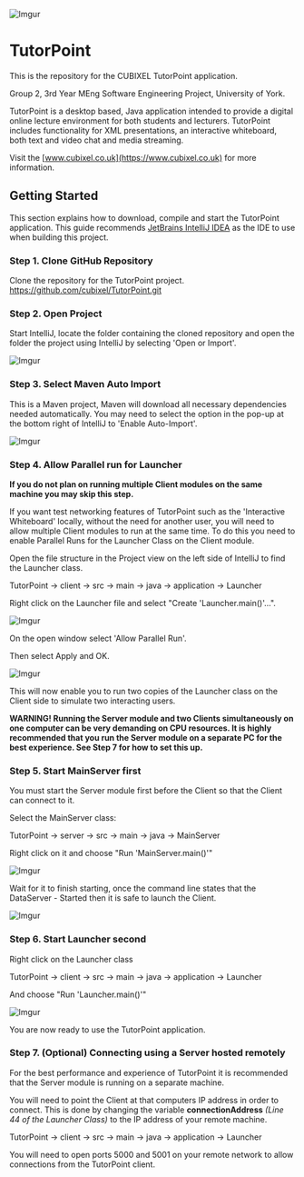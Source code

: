 ![Imgur](https://i.imgur.com/XBq5DsV.png)

# TutorPoint


This is the repository for the CUBIXEL TutorPoint application.

Group 2, 3rd Year MEng Software Engineering Project, University of York.

TutorPoint is a desktop based, Java application intended to provide a digital online lecture 
environment for both students and lecturers. TutorPoint includes functionality for 
XML presentations, an interactive whiteboard, both text and video chat and media streaming.

Visit the [www.cubixel.co.uk](https://www.cubixel.co.uk) for more information.

## Getting Started

This section explains how to download, compile and start the TutorPoint application.
This guide recommends [JetBrains IntelliJ IDEA](https://www.jetbrains.com/idea/) as the 
IDE to use when building this project.

### Step 1. Clone GitHub Repository
Clone the repository for the TutorPoint project.
https://github.com/cubixel/TutorPoint.git

### Step 2. Open Project 
Start IntelliJ, locate the folder containing the cloned repository and 
open the folder the project using IntelliJ by selecting 'Open or Import'.

![Imgur](https://i.imgur.com/TY8QkjS.png)

### Step 3. Select Maven Auto Import
This is a Maven project, Maven will download all necessary dependencies needed
automatically. You may need to select the option in the pop-up at the 
bottom right of IntelliJ to 'Enable Auto-Import'.

![Imgur](https://imgur.com/IF97Eek.png)

### Step 4. Allow Parallel run for Launcher
**If you do not plan on running multiple Client modules on the same machine you may skip this step.**

If you want test networking features of TutorPoint such as the 'Interactive Whiteboard' locally,
without the need for another user, you will need to allow multiple Client modules to run at the 
same time. To do this you need to enable Parallel Runs for the Launcher Class on the Client module.

Open the file structure in the Project view on the left side of IntelliJ to 
find the Launcher class.

TutorPoint -> client -> src -> main -> java -> application -> Launcher

Right click on the Launcher file and select "Create 'Launcher.main()'...".

![Imgur](https://i.imgur.com/gESS8Ns.png)

On the open window select 'Allow Parallel Run'.

Then select Apply and OK.

![Imgur](https://i.imgur.com/67PtJd0.png)

This will now enable you to run two copies of the Launcher class on the 
Client side to simulate two interacting users.

**WARNING! Running the Server module and two Clients simultaneously on one computer can be very demanding on
CPU resources. It is highly recommended that you run the Server module on a separate PC for the 
best experience. See Step 7 for how to set this up.**

### Step 5. Start MainServer first
You must start the Server module first before the Client so that the Client 
can connect to it.

Select the MainServer class:

TutorPoint -> server -> src -> main -> java -> MainServer

Right click on it and choose "Run 'MainServer.main()'"

![Imgur](https://i.imgur.com/xwk1pLp.png)

Wait for it to finish starting, once the command line states that the 
DataServer - Started then it is safe to launch the Client.

![Imgur](https://i.imgur.com/XLTdxx1.png)

### Step 6. Start Launcher second

Right click on the Launcher class 

TutorPoint -> client -> src -> main -> java -> application -> Launcher

And choose "Run 'Launcher.main()'"

![Imgur](https://i.imgur.com/CeztAVo.png)

You are now ready to use the TutorPoint application.

### Step 7. (Optional) Connecting using a Server hosted remotely

For the best performance and experience of TutorPoint it is recommended that the Server module is running 
on a separate machine. 

You will need to point the Client at that computers IP address in order to connect. This is 
done by changing the variable **connectionAddress** *(Line 44 of the Launcher Class)* to the IP 
address of your remote machine.

TutorPoint -> client -> src -> main -> java -> application -> Launcher

You will need to open ports 5000 and 5001 on your remote network to allow connections from the 
TutorPoint client.